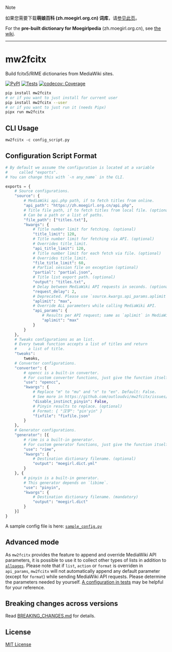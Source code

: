 > [!NOTE]
> 如果您需要下载**萌娘百科 (zh.moegirl.org.cn) 词库**，请[参见此页](https://github.com/outloudvi/mw2fcitx/wiki/fcitx5-pinyin-moegirl)。
>
> For the **pre-built dictionary for Moegirlpedia** (zh.moegirl.org.cn), see [the wiki](https://github.com/outloudvi/mw2fcitx/wiki/fcitx5-pinyin-moegirl#extra-dictionaries).

---

# mw2fcitx

Build fcitx5/RIME dictionaries from MediaWiki sites.

[![PyPI](https://img.shields.io/pypi/v/mw2fcitx)](https://pypi.org/project/mw2fcitx/)
[![Tests](https://github.com/outloudvi/mw2fcitx/actions/workflows/test.yml/badge.svg)](https://github.com/outloudvi/mw2fcitx/actions/workflows/test.yml)
[![codecov: Coverage](https://codecov.io/gh/outloudvi/mw2fcitx/graph/badge.svg?token=1RP1099913)](https://codecov.io/gh/outloudvi/mw2fcitx)

```sh
pip install mw2fcitx
# or if you want to just install for current user
pip install mw2fcitx --user
# or if you want to just run it (needs Pipx)
pipx run mw2fcitx
```

## CLI Usage

```
mw2fcitx -c config_script.py
```

## Configuration Script Format

```python
# By default we assume the configuration is located at a variable
#     called "exports".
# You can change this with `-n any_name` in the CLI.

exports = {
    # Source configurations.
    "source": {
        # MediaWiki api.php path, if to fetch titles from online.
        "api_path": "https://zh.moegirl.org.cn/api.php",
        # Title file path, if to fetch titles from local file. (optional)
        # Can be a path or a list of paths.
        "file_path": ["titles.txt"],
        "kwargs": {
            # Title number limit for fetching. (optional)
            "title_limit": 120,
            # Title number limit for fetching via API. (optional)
            # Overrides title_limit.
            "api_title_limit": 120,
            # Title number limit for each fetch via file. (optional)
            # Overrides title_limit.
            "file_title_limit": 60,
            # Partial session file on exception (optional)
            "partial": "partial.json",
            # Title list export path. (optional)
            "output": "titles.txt",
            # Delay between MediaWiki API requests in seconds. (optional)
            "request_delay": 2,
            # Deprecated. Please use `source.kwargs.api_params.aplimit` instead. (optional)
            "aplimit": "max",
            # Override ALL parameters while calling MediaWiki API.
            "api_params": {
                # Results per API request; same as `aplimit` in MediaWiki docs. (optional)
                "aplimit": "max"
            }
        }
    },
    # Tweaks configurations as an list.
    # Every tweak function accepts a list of titles and return
    #     a list of title.
    "tweaks":
        tweaks,
    # Converter configurations.
    "converter": {
        # opencc is a built-in converter.
        # For custom converter functions, just give the function itself.
        "use": "opencc",
        "kwargs": {
            # Replace "m" to "mu" and "n" to "en". Default: False.
            # See more in https://github.com/outloudvi/mw2fcitx/issues/29 .
            "disable_instinct_pinyin": False,
            # Pinyin results to replace. (optional)
            # Format: { "汉字": "pin'yin" }
            "fixfile": "fixfile.json"
        }
    },
    # Generator configurations.
    "generator": [{
        # rime is a built-in generator.
        # For custom generator functions, just give the function itself.
        "use": "rime",
        "kwargs": {
            # Destination dictionary filename. (optional)
            "output": "moegirl.dict.yml"
        }
    }, {
        # pinyin is a built-in generator.
        # This generator depends on `libime`.
        "use": "pinyin",
        "kwargs": {
            # Destination dictionary filename. (mandatory)
            "output": "moegirl.dict"
        }
    }]
}
```

A sample config file is here: [`sample_config.py`](https://github.com/outloudvi/mw2fcitx/blob/master/mw2fcitx/sample_config.py)

## Advanced mode

As `mw2fcitx` provides the feature to append and override MediaWiki API parameters, it is possible to use it to collect other types of lists in addition to [`allpages`](https://www.mediawiki.org/wiki/Special:MyLanguage/API:Allpages). Please note that if `list`, `action` or `format` is overriden in `api_params`, `mw2fcitx` will not automatically append any default parameter (except for `format`) while sending MediaWiki API requests. Please determine the parameters needed by yourself. [A configuration in tests](tests/cli/conf_list_categorymembers.py) may be helpful for your reference.

## Breaking changes across versions

Read [BREAKING_CHANGES.md](./BREAKING_CHANGES.md) for details.

## License

[MIT License](https://github.com/outloudvi/mw2fcitx/blob/master/LICENSE)
